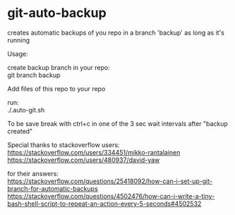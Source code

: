 # git-auto-backup

creates automatic backups of you repo in a branch 'backup' as long as it's running

Usage:    

create backup branch in your repo:    
git branch backup

Add files of this repo to your repo

run:  
./.auto-git.sh

To be save break with ctrl+c in one of the 3 sec wait intervals after "backup created"



Special thanks to stackoverflow users:    
https://stackoverflow.com/users/334451/mikko-rantalainen   
https://stackoverflow.com/users/480937/david-yaw

for their answers:   
https://stackoverflow.com/questions/25418092/how-can-i-set-up-git-branch-for-automatic-backups  
https://stackoverflow.com/questions/4502476/how-can-i-write-a-tiny-bash-shell-script-to-repeat-an-action-every-5-seconds#4502532
